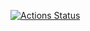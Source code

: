 [![Actions Status](https://github.com/l1pton17/Hattem.CQRS/workflows/dotnetcore.yml/badge.svg)](https://github.com/l1pton17/Hattem.CQRS/actions)
